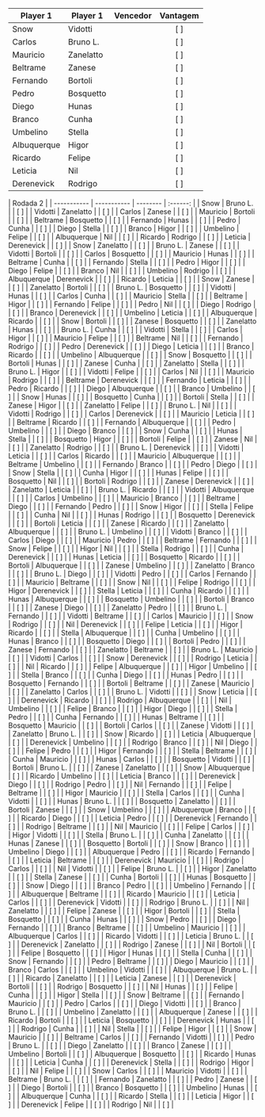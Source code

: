 | Player 1    | Player 1    | Vencedor | Vantagem |
| ----------- | ----------- | -------- | :------: |
| Snow        | Vidotti     |          |   [ ]    |
| Carlos      | Bruno L.    |          |   [ ]    |
| Mauricio    | Zanelatto   |          |   [ ]    |
| Beltrame    | Zanese      |          |   [ ]    |
| Fernando    | Bortoli     |          |   [ ]    |
| Pedro       | Bosquetto   |          |   [ ]    |
| Diego       | Hunas       |          |   [ ]    |
| Branco      | Cunha       |          |   [ ]    |
| Umbelino    | Stella      |          |   [ ]    |
| Albuquerque | Higor       |          |   [ ]    |
| Ricardo     | Felipe      |          |   [ ]    |
| Leticia     | Nil         |          |   [ ]    |
| Derenevick  | Rodrigo     |          |   [ ]    |

| Rodada 2    |
| ----------- | ----------- | -------- | :------: |
| Snow        | Bruno L.    |          |   [ ]    |
| Vidotti     | Zanelatto   |          |   [ ]    |
| Carlos      | Zanese      |          |   [ ]    |
| Mauricio    | Bortoli     |          |   [ ]    |
| Beltrame    | Bosquetto   |          |   [ ]    |
| Fernando    | Hunas       |          |   [ ]    |
| Pedro       | Cunha       |          |   [ ]    |
| Diego       | Stella      |          |   [ ]    |
| Branco      | Higor       |          |   [ ]    |
| Umbelino    | Felipe      |          |   [ ]    |
| Albuquerque | Nil         |          |   [ ]    |
| Ricardo     | Rodrigo     |          |   [ ]    |
| Leticia     | Derenevick  |          |   [ ]    |
| Snow        | Zanelatto   |          |   [ ]    |
| Bruno L.    | Zanese      |          |   [ ]    |
| Vidotti     | Bortoli     |          |   [ ]    |
| Carlos      | Bosquetto   |          |   [ ]    |
| Mauricio    | Hunas       |          |   [ ]    |
| Beltrame    | Cunha       |          |   [ ]    |
| Fernando    | Stella      |          |   [ ]    |
| Pedro       | Higor       |          |   [ ]    |
| Diego       | Felipe      |          |   [ ]    |
| Branco      | Nil         |          |   [ ]    |
| Umbelino    | Rodrigo     |          |   [ ]    |
| Albuquerque | Derenevick  |          |   [ ]    |
| Ricardo     | Leticia     |          |   [ ]    |
| Snow        | Zanese      |          |   [ ]    |
| Zanelatto   | Bortoli     |          |   [ ]    |
| Bruno L.    | Bosquetto   |          |   [ ]    |
| Vidotti     | Hunas       |          |   [ ]    |
| Carlos      | Cunha       |          |   [ ]    |
| Mauricio    | Stella      |          |   [ ]    |
| Beltrame    | Higor       |          |   [ ]    |
| Fernando    | Felipe      |          |   [ ]    |
| Pedro       | Nil         |          |   [ ]    |
| Diego       | Rodrigo     |          |   [ ]    |
| Branco      | Derenevick  |          |   [ ]    |
| Umbelino    | Leticia     |          |   [ ]    |
| Albuquerque | Ricardo     |          |   [ ]    |
| Snow        | Bortoli     |          |   [ ]    |
| Zanese      | Bosquetto   |          |   [ ]    |
| Zanelatto   | Hunas       |          |   [ ]    |
| Bruno L.    | Cunha       |          |   [ ]    |
| Vidotti     | Stella      |          |   [ ]    |
| Carlos      | Higor       |          |   [ ]    |
| Mauricio    | Felipe      |          |   [ ]    |
| Beltrame    | Nil         |          |   [ ]    |
| Fernando    | Rodrigo     |          |   [ ]    |
| Pedro       | Derenevick  |          |   [ ]    |
| Diego       | Leticia     |          |   [ ]    |
| Branco      | Ricardo     |          |   [ ]    |
| Umbelino    | Albuquerque |          |   [ ]    |
| Snow        | Bosquetto   |          |   [ ]    |
| Bortoli     | Hunas       |          |   [ ]    |
| Zanese      | Cunha       |          |   [ ]    |
| Zanelatto   | Stella      |          |   [ ]    |
| Bruno L.    | Higor       |          |   [ ]    |
| Vidotti     | Felipe      |          |   [ ]    |
| Carlos      | Nil         |          |   [ ]    |
| Mauricio    | Rodrigo     |          |   [ ]    |
| Beltrame    | Derenevick  |          |   [ ]    |
| Fernando    | Leticia     |          |   [ ]    |
| Pedro       | Ricardo     |          |   [ ]    |
| Diego       | Albuquerque |          |   [ ]    |
| Branco      | Umbelino    |          |   [ ]    |
| Snow        | Hunas       |          |   [ ]    |
| Bosquetto   | Cunha       |          |   [ ]    |
| Bortoli     | Stella      |          |   [ ]    |
| Zanese      | Higor       |          |   [ ]    |
| Zanelatto   | Felipe      |          |   [ ]    |
| Bruno L.    | Nil         |          |   [ ]    |
| Vidotti     | Rodrigo     |          |   [ ]    |
| Carlos      | Derenevick  |          |   [ ]    |
| Mauricio    | Leticia     |          |   [ ]    |
| Beltrame    | Ricardo     |          |   [ ]    |
| Fernando    | Albuquerque |          |   [ ]    |
| Pedro       | Umbelino    |          |   [ ]    |
| Diego       | Branco      |          |   [ ]    |
| Snow        | Cunha       |          |   [ ]    |
| Hunas       | Stella      |          |   [ ]    |
| Bosquetto   | Higor       |          |   [ ]    |
| Bortoli     | Felipe      |          |   [ ]    |
| Zanese      | Nil         |          |   [ ]    |
| Zanelatto   | Rodrigo     |          |   [ ]    |
| Bruno L.    | Derenevick  |          |   [ ]    |
| Vidotti     | Leticia     |          |   [ ]    |
| Carlos      | Ricardo     |          |   [ ]    |
| Mauricio    | Albuquerque |          |   [ ]    |
| Beltrame    | Umbelino    |          |   [ ]    |
| Fernando    | Branco      |          |   [ ]    |
| Pedro       | Diego       |          |   [ ]    |
| Snow        | Stella      |          |   [ ]    |
| Cunha       | Higor       |          |   [ ]    |
| Hunas       | Felipe      |          |   [ ]    |
| Bosquetto   | Nil         |          |   [ ]    |
| Bortoli     | Rodrigo     |          |   [ ]    |
| Zanese      | Derenevick  |          |   [ ]    |
| Zanelatto   | Leticia     |          |   [ ]    |
| Bruno L.    | Ricardo     |          |   [ ]    |
| Vidotti     | Albuquerque |          |   [ ]    |
| Carlos      | Umbelino    |          |   [ ]    |
| Mauricio    | Branco      |          |   [ ]    |
| Beltrame    | Diego       |          |   [ ]    |
| Fernando    | Pedro       |          |   [ ]    |
| Snow        | Higor       |          |   [ ]    |
| Stella      | Felipe      |          |   [ ]    |
| Cunha       | Nil         |          |   [ ]    |
| Hunas       | Rodrigo     |          |   [ ]    |
| Bosquetto   | Derenevick  |          |   [ ]    |
| Bortoli     | Leticia     |          |   [ ]    |
| Zanese      | Ricardo     |          |   [ ]    |
| Zanelatto   | Albuquerque |          |   [ ]    |
| Bruno L.    | Umbelino    |          |   [ ]    |
| Vidotti     | Branco      |          |   [ ]    |
| Carlos      | Diego       |          |   [ ]    |
| Mauricio    | Pedro       |          |   [ ]    |
| Beltrame    | Fernando    |          |   [ ]    |
| Snow        | Felipe      |          |   [ ]    |
| Higor       | Nil         |          |   [ ]    |
| Stella      | Rodrigo     |          |   [ ]    |
| Cunha       | Derenevick  |          |   [ ]    |
| Hunas       | Leticia     |          |   [ ]    |
| Bosquetto   | Ricardo     |          |   [ ]    |
| Bortoli     | Albuquerque |          |   [ ]    |
| Zanese      | Umbelino    |          |   [ ]    |
| Zanelatto   | Branco      |          |   [ ]    |
| Bruno L.    | Diego       |          |   [ ]    |
| Vidotti     | Pedro       |          |   [ ]    |
| Carlos      | Fernando    |          |   [ ]    |
| Mauricio    | Beltrame    |          |   [ ]    |
| Snow        | Nil         |          |   [ ]    |
| Felipe      | Rodrigo     |          |   [ ]    |
| Higor       | Derenevick  |          |   [ ]    |
| Stella      | Leticia     |          |   [ ]    |
| Cunha       | Ricardo     |          |   [ ]    |
| Hunas       | Albuquerque |          |   [ ]    |
| Bosquetto   | Umbelino    |          |   [ ]    |
| Bortoli     | Branco      |          |   [ ]    |
| Zanese      | Diego       |          |   [ ]    |
| Zanelatto   | Pedro       |          |   [ ]    |
| Bruno L.    | Fernando    |          |   [ ]    |
| Vidotti     | Beltrame    |          |   [ ]    |
| Carlos      | Mauricio    |          |   [ ]    |
| Snow        | Rodrigo     |          |   [ ]    |
| Nil         | Derenevick  |          |   [ ]    |
| Felipe      | Leticia     |          |   [ ]    |
| Higor       | Ricardo     |          |   [ ]    |
| Stella      | Albuquerque |          |   [ ]    |
| Cunha       | Umbelino    |          |   [ ]    |
| Hunas       | Branco      |          |   [ ]    |
| Bosquetto   | Diego       |          |   [ ]    |
| Bortoli     | Pedro       |          |   [ ]    |
| Zanese      | Fernando    |          |   [ ]    |
| Zanelatto   | Beltrame    |          |   [ ]    |
| Bruno L.    | Mauricio    |          |   [ ]    |
| Vidotti     | Carlos      |          |   [ ]    |
| Snow        | Derenevick  |          |   [ ]    |
| Rodrigo     | Leticia     |          |   [ ]    |
| Nil         | Ricardo     |          |   [ ]    |
| Felipe      | Albuquerque |          |   [ ]    |
| Higor       | Umbelino    |          |   [ ]    |
| Stella      | Branco      |          |   [ ]    |
| Cunha       | Diego       |          |   [ ]    |
| Hunas       | Pedro       |          |   [ ]    |
| Bosquetto   | Fernando    |          |   [ ]    |
| Bortoli     | Beltrame    |          |   [ ]    |
| Zanese      | Mauricio    |          |   [ ]    |
| Zanelatto   | Carlos      |          |   [ ]    |
| Bruno L.    | Vidotti     |          |   [ ]    |
| Snow        | Leticia     |          |   [ ]    |
| Derenevick  | Ricardo     |          |   [ ]    |
| Rodrigo     | Albuquerque |          |   [ ]    |
| Nil         | Umbelino    |          |   [ ]    |
| Felipe      | Branco      |          |   [ ]    |
| Higor       | Diego       |          |   [ ]    |
| Stella      | Pedro       |          |   [ ]    |
| Cunha       | Fernando    |          |   [ ]    |
| Hunas       | Beltrame    |          |   [ ]    |
| Bosquetto   | Mauricio    |          |   [ ]    |
| Bortoli     | Carlos      |          |   [ ]    |
| Zanese      | Vidotti     |          |   [ ]    |
| Zanelatto   | Bruno L.    |          |   [ ]    |
| Snow        | Ricardo     |          |   [ ]    |
| Leticia     | Albuquerque |          |   [ ]    |
| Derenevick  | Umbelino    |          |   [ ]    |
| Rodrigo     | Branco      |          |   [ ]    |
| Nil         | Diego       |          |   [ ]    |
| Felipe      | Pedro       |          |   [ ]    |
| Higor       | Fernando    |          |   [ ]    |
| Stella      | Beltrame    |          |   [ ]    |
| Cunha       | Mauricio    |          |   [ ]    |
| Hunas       | Carlos      |          |   [ ]    |
| Bosquetto   | Vidotti     |          |   [ ]    |
| Bortoli     | Bruno L.    |          |   [ ]    |
| Zanese      | Zanelatto   |          |   [ ]    |
| Snow        | Albuquerque |          |   [ ]    |
| Ricardo     | Umbelino    |          |   [ ]    |
| Leticia     | Branco      |          |   [ ]    |
| Derenevick  | Diego       |          |   [ ]    |
| Rodrigo     | Pedro       |          |   [ ]    |
| Nil         | Fernando    |          |   [ ]    |
| Felipe      | Beltrame    |          |   [ ]    |
| Higor       | Mauricio    |          |   [ ]    |
| Stella      | Carlos      |          |   [ ]    |
| Cunha       | Vidotti     |          |   [ ]    |
| Hunas       | Bruno L.    |          |   [ ]    |
| Bosquetto   | Zanelatto   |          |   [ ]    |
| Bortoli     | Zanese      |          |   [ ]    |
| Snow        | Umbelino    |          |   [ ]    |
| Albuquerque | Branco      |          |   [ ]    |
| Ricardo     | Diego       |          |   [ ]    |
| Leticia     | Pedro       |          |   [ ]    |
| Derenevick  | Fernando    |          |   [ ]    |
| Rodrigo     | Beltrame    |          |   [ ]    |
| Nil         | Mauricio    |          |   [ ]    |
| Felipe      | Carlos      |          |   [ ]    |
| Higor       | Vidotti     |          |   [ ]    |
| Stella      | Bruno L.    |          |   [ ]    |
| Cunha       | Zanelatto   |          |   [ ]    |
| Hunas       | Zanese      |          |   [ ]    |
| Bosquetto   | Bortoli     |          |   [ ]    |
| Snow        | Branco      |          |   [ ]    |
| Umbelino    | Diego       |          |   [ ]    |
| Albuquerque | Pedro       |          |   [ ]    |
| Ricardo     | Fernando    |          |   [ ]    |
| Leticia     | Beltrame    |          |   [ ]    |
| Derenevick  | Mauricio    |          |   [ ]    |
| Rodrigo     | Carlos      |          |   [ ]    |
| Nil         | Vidotti     |          |   [ ]    |
| Felipe      | Bruno L.    |          |   [ ]    |
| Higor       | Zanelatto   |          |   [ ]    |
| Stella      | Zanese      |          |   [ ]    |
| Cunha       | Bortoli     |          |   [ ]    |
| Hunas       | Bosquetto   |          |   [ ]    |
| Snow        | Diego       |          |   [ ]    |
| Branco      | Pedro       |          |   [ ]    |
| Umbelino    | Fernando    |          |   [ ]    |
| Albuquerque | Beltrame    |          |   [ ]    |
| Ricardo     | Mauricio    |          |   [ ]    |
| Leticia     | Carlos      |          |   [ ]    |
| Derenevick  | Vidotti     |          |   [ ]    |
| Rodrigo     | Bruno L.    |          |   [ ]    |
| Nil         | Zanelatto   |          |   [ ]    |
| Felipe      | Zanese      |          |   [ ]    |
| Higor       | Bortoli     |          |   [ ]    |
| Stella      | Bosquetto   |          |   [ ]    |
| Cunha       | Hunas       |          |   [ ]    |
| Snow        | Pedro       |          |   [ ]    |
| Diego       | Fernando    |          |   [ ]    |
| Branco      | Beltrame    |          |   [ ]    |
| Umbelino    | Mauricio    |          |   [ ]    |
| Albuquerque | Carlos      |          |   [ ]    |
| Ricardo     | Vidotti     |          |   [ ]    |
| Leticia     | Bruno L.    |          |   [ ]    |
| Derenevick  | Zanelatto   |          |   [ ]    |
| Rodrigo     | Zanese      |          |   [ ]    |
| Nil         | Bortoli     |          |   [ ]    |
| Felipe      | Bosquetto   |          |   [ ]    |
| Higor       | Hunas       |          |   [ ]    |
| Stella      | Cunha       |          |   [ ]    |
| Snow        | Fernando    |          |   [ ]    |
| Pedro       | Beltrame    |          |   [ ]    |
| Diego       | Mauricio    |          |   [ ]    |
| Branco      | Carlos      |          |   [ ]    |
| Umbelino    | Vidotti     |          |   [ ]    |
| Albuquerque | Bruno L.    |          |   [ ]    |
| Ricardo     | Zanelatto   |          |   [ ]    |
| Leticia     | Zanese      |          |   [ ]    |
| Derenevick  | Bortoli     |          |   [ ]    |
| Rodrigo     | Bosquetto   |          |   [ ]    |
| Nil         | Hunas       |          |   [ ]    |
| Felipe      | Cunha       |          |   [ ]    |
| Higor       | Stella      |          |   [ ]    |
| Snow        | Beltrame    |          |   [ ]    |
| Fernando    | Mauricio    |          |   [ ]    |
| Pedro       | Carlos      |          |   [ ]    |
| Diego       | Vidotti     |          |   [ ]    |
| Branco      | Bruno L.    |          |   [ ]    |
| Umbelino    | Zanelatto   |          |   [ ]    |
| Albuquerque | Zanese      |          |   [ ]    |
| Ricardo     | Bortoli     |          |   [ ]    |
| Leticia     | Bosquetto   |          |   [ ]    |
| Derenevick  | Hunas       |          |   [ ]    |
| Rodrigo     | Cunha       |          |   [ ]    |
| Nil         | Stella      |          |   [ ]    |
| Felipe      | Higor       |          |   [ ]    |
| Snow        | Mauricio    |          |   [ ]    |
| Beltrame    | Carlos      |          |   [ ]    |
| Fernando    | Vidotti     |          |   [ ]    |
| Pedro       | Bruno L.    |          |   [ ]    |
| Diego       | Zanelatto   |          |   [ ]    |
| Branco      | Zanese      |          |   [ ]    |
| Umbelino    | Bortoli     |          |   [ ]    |
| Albuquerque | Bosquetto   |          |   [ ]    |
| Ricardo     | Hunas       |          |   [ ]    |
| Leticia     | Cunha       |          |   [ ]    |
| Derenevick  | Stella      |          |   [ ]    |
| Rodrigo     | Higor       |          |   [ ]    |
| Nil         | Felipe      |          |   [ ]    |
| Snow        | Carlos      |          |   [ ]    |
| Mauricio    | Vidotti     |          |   [ ]    |
| Beltrame    | Bruno L.    |          |   [ ]    |
| Fernando    | Zanelatto   |          |   [ ]    |
| Pedro       | Zanese      |          |   [ ]    |
| Diego       | Bortoli     |          |   [ ]    |
| Branco      | Bosquetto   |          |   [ ]    |
| Umbelino    | Hunas       |          |   [ ]    |
| Albuquerque | Cunha       |          |   [ ]    |
| Ricardo     | Stella      |          |   [ ]    |
| Leticia     | Higor       |          |   [ ]    |
| Derenevick  | Felipe      |          |   [ ]    |
| Rodrigo     | Nil         |          |   [ ]    |
